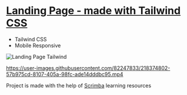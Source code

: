 # [Landing Page - made with Tailwind CSS](https://frontendella.github.io/Landing-Page/)

* Tailwind CSS
* Mobile Responsive

![Landing Page Tailwind](https://user-images.githubusercontent.com/82247833/218374592-24eaf63c-4638-4589-94c5-51f46060874c.png)

https://user-images.githubusercontent.com/82247833/218374802-57b975cd-8107-405a-98fc-ade14dddbc95.mp4

Project is made with the help of [Scrimba](https://scrimba.com/allcourses) learning resources

